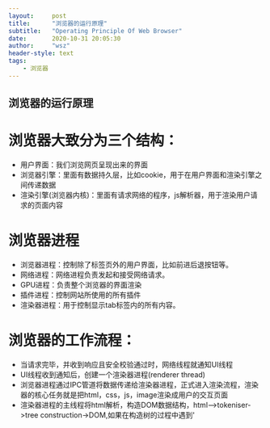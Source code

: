 ```yaml
---
layout:     post
title:      "浏览器的运行原理"
subtitle:   "Operating Principle Of Web Browser"
date:       2020-10-31 20:05:30
author:     "wsz"
header-style: text
tags:
    - 浏览器
---
```


浏览器的运行原理
-----------------------------

# 浏览器大致分为三个结构：
- 用户界面：我们浏览网页呈现出来的界面
- 浏览器引擎：里面有数据持久层，比如cookie，用于在用户界面和渲染引擎之间传递数据
- 渲染引擎(浏览器内核)：里面有请求网络的程序，js解析器，用于渲染用户请求的页面内容
# 浏览器进程
- 浏览器进程：控制除了标签页外的用户界面，比如前进后退按钮等。
- 网络进程：网络进程负责发起和接受网络请求。
- GPU进程：负责整个浏览器的界面渲染
- 插件进程：控制网站所使用的所有插件
- 渲染器进程：用于控制显示tab标签内的所有内容。
# 浏览器的工作流程：
- 当请求完毕，并收到响应且安全校验通过时，网络线程就通知UI线程
- UI线程收到通知后，创建一个渲染器进程(renderer thread)
- 浏览器进程通过IPC管道将数据传递给渲染器进程，正式进入渲染流程，渲染器的核心任务就是把html，css，js，image渲染成用户的交互页面
- 渲染器进程的主线程将html解析，构造DOM数据结构，html—>tokeniser->tree construction->DOM,如果在构造树的过程中遇到'<script>'标签，就会转而执行js
解析完成后，得到一个DOM tree，这时候只知道标签有哪些，但不知道他们具体长什么样子
- 主线程开始解析css，确定每个DOM节点的样式
- 知道标签内容，知道样式，但不知道具体在哪个位置，确定位置就是主线程开始遍历DOM tree和计算好的样式style tree来生成render tree，上面的每一个节点都记录了
DOM tree上的标签相对应的坐标和尺寸，但不是一一对应的，设置了display：none属性的标签不会出现在render tree上。在before伪类上游content的内容会在
render tree 上，不会在DOM tree上。
- 现在还需要知道以什么样的顺序绘制(paint),主线程遍历上一步得到的layout tree，创建绘制记录表(paint record)
- 现在所有的都确定了，轮到展示了，这种行为称为栅格化(rastering),新的方案叫做合成(compositing),主线程将之前的全部传给合成器线程，合成器线程按规则
分图层，传给把图层分为图块传给栅格线程，再传给合成器进程产生合成器帧，GPU渲染以后展示在页面上。
